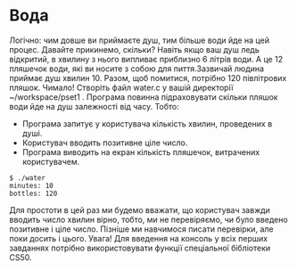 # Вода

Логічно: чим довше ви приймаєте душ, тим більше води йде на цей процес. Давайте прикинемо, скільки? Навіть якщо ваш душ ледь відкритий, в хвилину з нього випливає приблизно 6 літрів води. А це 12 пляшечок води, які ви носите з собою для пиття.Зазвичай людина приймає душ хвилин 10. Разом, щоб помитися, потрібно 120 півлітрових пляшок. Чимало!
Створіть файл water.c у вашій директорії ~/workspace/pset1 . Програма повинна підраховувати скільки пляшок води йде на душ залежності від часу. Тобто:
* Програма запитує у користувача кількість хвилин, проведених в душі.
* Користувач вводить позитивне ціле число.
* Програма виводить на екран кількість пляшечок, витрачених користувачем.

```
$ ./water
minutes: 10 
bottles: 120

```
Для простоти в цей раз ми будемо вважати, що користувач завжди вводить число хвилин вірно, тобто, ми не перевіряємо, чи було введено позитивне і ціле число. Пізніше ми навчимося писати перевірки, але поки досить і цього.
Увага! Для введення на консоль у всіх перших завданнях потрібно використовувати функції спеціальної бібліотеки CS50. 

